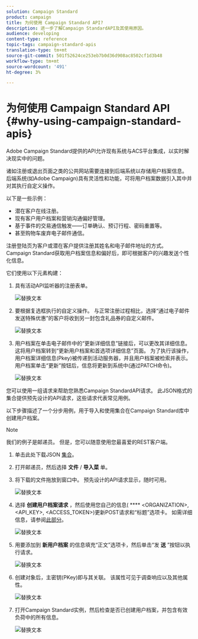 ```yaml
---
solution: Campaign Standard
product: campaign
title: 为何使用 Campaign Standard API?
description: 进一步了解Campaign StandardAPI及其使用原因。
audience: developing
content-type: reference
topic-tags: campaign-standard-apis
translation-type: tm+mt
source-git-commit: 501f52624ce253eb7b0d36d908ac8502cf1d3b48
workflow-type: tm+mt
source-wordcount: '491'
ht-degree: 3%

---
```



# 为何使用 Campaign Standard API {#why-using-campaign-standard-apis}

Adobe Campaign Standard提供的API允许现有系统与ACS平台集成，以实时解决现实中的问题。

诸如注册或退出页面之类的公共网站需要连接到后端系统以存储用户档案信息。 后端系统(如Adobe Campaign)具有灵活性和功能，可将用户档案数据引入其中并对其执行自定义操作。

以下是一些示例：

* 潜在客户在线注册。
* 现有客户用户档案和营销沟通偏好管理。
* 基于事件的交易通信触发——订单确认、预订行程、密码重置等。
* 甚至购物车废弃电子邮件通信。

注册登陆页为客户或潜在客户提供注册其姓名和电子邮件地址的方式。 Campaign Standard获取用户档案信息和偏好后，即可根据客户的兴趣发送个性化信息。

它们使用以下元素构建：

1. 具有活动API监听器的注册表单。

   ![替换文本](assets/apis_uc1.png)

1. 要根据复选框执行的自定义操作。 与正常注册过程相比，选择“通过电子邮件发送特殊优惠”的客户将收到另一封包含礼品券的自定义邮件。

   ![替换文本](assets/apis_uc2.png)

1. 用户档案在单击电子邮件中的“更新详细信息”链接后，可以更改其详细信息。 这将用户档案转到“更新用户档案和首选项详细信息”页面。 为了执行该操作，用户档案详细信息(Pkey)被传递到活动服务器，并且用户档案被检索并表示。 用户档案单击“更新”按钮后，信息将更新到系统中(通过PATCH命令)。

   ![替换文本](assets/apis_uc3.png)

您可以使用一组请求来帮助您熟悉Campaign StandardAPI请求。 此JSON格式的集合提供预先设计的API请求，这些请求代表常见用例。

以下步骤描述了一个分步用例，用于导入和使用集合在Campaign Standard库中创建用户档案。

>[!NOTE]
>
>我们的例子是邮递员。 但是，您可以随意使用您最喜爱的REST客户端。

1. 单击此处下载JSON [集合](https://helpx.adobe.com/content/dam/help/en/campaign/kb/working-with-acs-api/_jcr_content/main-pars/download_section/download-1/KB_postman_collection.json.zip)。

1. 打开邮递员，然后选择 **文件** / **导入菜** 单。

1. 将下载的文件拖放到窗口中。 预先设计的API请求显示，随时可用。

   ![替换文本](assets/postman_collection.png)

1. 选择 **创建用户档案请求** ，然后使用您自己的信息( **** &lt;ORGANIZATION>, &lt;API_KEY>, &lt;ACCESS_TOKEN>)更新POST请求和“标题”选项卡。 如需详细信息，请参阅[此部分](../../api/using/setting-up-api-access.md)。

   ![替换文本](assets/postman_uc1.png)

1. 用要添加到 **新用户档案** 的信息填充“正文”选项卡，然后单击“发 **送** ”按钮以执行请求。

   ![替换文本](assets/postman_uc2.png)

1. 创建对象后，主密钥(PKey)即与其关联。 该属性可见于调查响应以及其他属性。

   ![替换文本](assets/postman_uc3.png)

1. 打开Campaign Standard实例，然后检查是否已创建用户档案，并包含有效负荷中的所有信息。

   ![替换文本](assets/postman_uc4.png)
